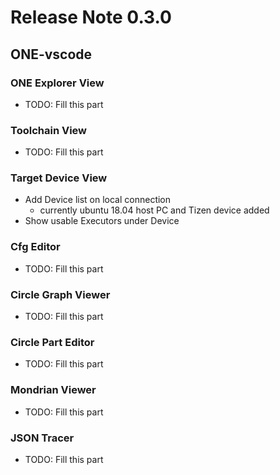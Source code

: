# Release Note 0.3.0

## ONE-vscode

### ONE Explorer View

- TODO: Fill this part

### Toolchain View

- TODO: Fill this part

### Target Device View

- Add Device list on local connection
    - currently ubuntu 18.04 host PC and Tizen device added 
- Show usable Executors under Device

### Cfg Editor

- TODO: Fill this part

### Circle Graph Viewer

- TODO: Fill this part

### Circle Part Editor

- TODO: Fill this part

### Mondrian Viewer

- TODO: Fill this part

### JSON Tracer

- TODO: Fill this part

